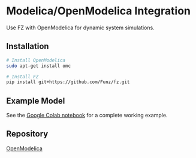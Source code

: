 # Modelica/OpenModelica Integration

Use FZ with OpenModelica for dynamic system simulations.

## Installation

```bash
# Install OpenModelica
sudo apt-get install omc

# Install FZ
pip install git+https://github.com/Funz/fz.git
```

## Example Model

See the [Google Colab notebook](colab.md#openmodelica-integration) for a complete working example.

## Repository

[OpenModelica](https://openmodelica.org/)

